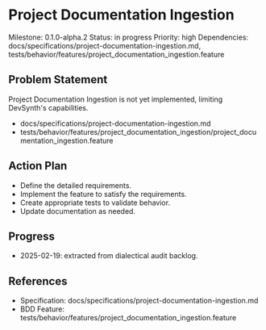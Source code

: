 # Project Documentation Ingestion
Milestone: 0.1.0-alpha.2
Status: in progress
Priority: high
Dependencies: docs/specifications/project-documentation-ingestion.md, tests/behavior/features/project_documentation_ingestion.feature

## Problem Statement
Project Documentation Ingestion is not yet implemented, limiting DevSynth's capabilities.

- docs/specifications/project-documentation-ingestion.md
- tests/behavior/features/project_documentation_ingestion/project_documentation_ingestion.feature

## Action Plan
- Define the detailed requirements.
- Implement the feature to satisfy the requirements.
- Create appropriate tests to validate behavior.
- Update documentation as needed.

## Progress
- 2025-02-19: extracted from dialectical audit backlog.

## References
- Specification: docs/specifications/project-documentation-ingestion.md
- BDD Feature: tests/behavior/features/project_documentation_ingestion.feature
